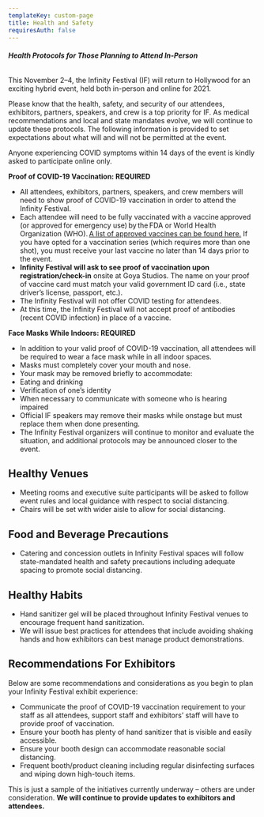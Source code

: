 ```yaml
---
templateKey: custom-page
title: Health and Safety
requiresAuth: false
---
```

###### **Health Protocols for Those Planning to Attend In-Person**

This November 2–4, the Infinity Festival (IF) will return to Hollywood for an exciting hybrid event, held both in-person and online for 2021.

Please know that the health, safety, and security of our attendees, exhibitors, partners, speakers, and crew is a top priority for IF. As medical recommendations and local and state mandates evolve, we will continue to update these protocols. The following information is provided to set expectations about what will and will not be permitted at the event. 

Anyone experiencing COVID symptoms within 14 days of the event is kindly asked to participate online only. 

**Proof of COVID-19 Vaccination: REQUIRED**

* All attendees, exhibitors, partners, speakers, and crew members will need to show proof of COVID-19 vaccination in order to attend the Infinity Festival. 
* Each attendee will need to be fully vaccinated with a vaccine approved (or approved for emergency use) by the FDA or World Health Organization (WHO). <a href="https://covid19.trackvaccines.org/agency/who/" target=”_blank”>A list of approved vaccines can be found here.</a> If you have opted for a vaccination series (which requires more than one shot), you must receive your last vaccine no later than 14 days prior to the event. 
* **Infinity Festival** **will ask to see proof of vaccination upon registration/check-in** onsite at Goya Studios. The name on your proof of vaccine card must match your valid government ID card (i.e., state driver’s license, passport, etc.). 
* The Infinity Festival will not offer COVID testing for attendees. 
* At this time, the Infinity Festival will not accept proof of antibodies (recent COVID infection) in place of a vaccine. 

**Face Masks While Indoors: REQUIRED**

* In addition to your valid proof of COVID-19 vaccination, all attendees will be required to wear a face mask while in all indoor spaces. 
* Masks must completely cover your mouth and nose. 
* Your mask may be removed briefly to accommodate: 
* Eating and drinking
* Verification of one’s identity
* When necessary to communicate with someone who is hearing impaired 
* Official IF speakers may remove their masks while onstage but must replace them when done presenting. 
* The Infinity Festival organizers will continue to monitor and evaluate the situation, and additional protocols may be announced closer to the event.  

## Healthy Venues 

* Meeting rooms and executive suite participants will be asked to follow event rules and local guidance with respect to social distancing. 
* Chairs will be set with wider aisle to allow for social distancing. 

## Food and Beverage Precautions

* Catering and concession outlets in Infinity Festival spaces will follow state-mandated health and safety precautions including adequate spacing to promote social distancing. 

## Healthy Habits

* Hand sanitizer gel will be placed throughout Infinity Festival venues to encourage frequent hand sanitization. 
* We will issue best practices for attendees that include avoiding shaking hands and how exhibitors can best manage product demonstrations. 

## Recommendations For Exhibitors 

Below are some recommendations and considerations as you begin to plan your Infinity Festival exhibit experience: 

* Communicate the proof of COVID-19 vaccination requirement to your staff as all attendees, support staff and exhibitors’ staff will have to provide proof of vaccination. 
* Ensure your booth has plenty of hand sanitizer that is visible and easily accessible. 
* Ensure your booth design can accommodate reasonable social distancing. 
* Frequent booth/product cleaning including regular disinfecting surfaces and wiping down high-touch items. 

This is just a sample of the initiatives currently underway – others are under consideration. **We will continue to provide updates to exhibitors and attendees.**